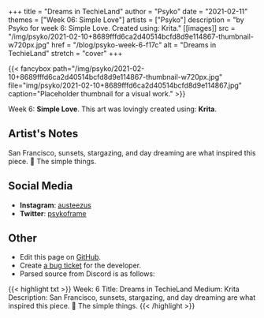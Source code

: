 +++
title =       "Dreams in TechieLand"
author =      "Psyko"
date =        "2021-02-11"
themes =      ["Week 06: Simple Love"]
artists =     ["Psyko"]
description = "by Psyko for week 6: Simple Love. Created using: Krita."
[[images]]
              src = "/img/psyko/2021-02-10+8689fffd6ca2d40514bcfd8d9e114867-thumbnail-w720px.jpg"
              href = "/blog/psyko-week-6-f17c"
              alt = "Dreams in TechieLand"
              stretch = "cover"
+++


{{< fancybox path="/img/psyko/2021-02-10+8689fffd6ca2d40514bcfd8d9e114867-thumbnail-w720px.jpg" file="img/psyko/2021-02-10+8689fffd6ca2d40514bcfd8d9e114867.jpg" caption="Placeholder thumbnail for a visual work." >}}


Week 6: **Simple Love**. This art was lovingly created using: **Krita**.

## Artist's Notes

San Francisco, sunsets, stargazing, and day dreaming are what inspired this piece. 🙂 The simple things.

## Social Media

- **Instagram**: <a href='https://instagram.com/austeezus' target='_blank'>austeezus</a>
- **Twitter**: <a href='https://twitter.com/psykoframe' target='_blank'>psykoframe</a>

## Other

- Edit this page on [GitHub](https://github.com/teaminkling/web-refresh/edit/main/content/blog/psyko-week-6-f17c.md).
- Create [a bug ticket](https://github.com/teaminkling/web-refresh/issues/new?assignees=&labels=bug&template=problem-report.md&title=) for the developer.
- Parsed source from Discord is as follows:

{{< highlight txt >}}
Week: 6
Title: Dreams in TechieLand
Medium: Krita 
Description: San Francisco, sunsets, stargazing, and day dreaming are what inspired this piece. 🙂 The simple things.
{{< /highlight >}}